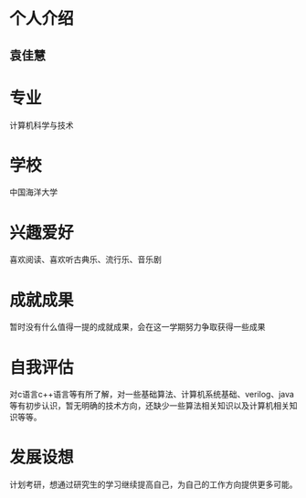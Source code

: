 个人介绍
==========
袁佳慧
----------
# 专业  
计算机科学与技术  
# 学校  
中国海洋大学  
# 兴趣爱好  
喜欢阅读、喜欢听古典乐、流行乐、音乐剧  
# 成就成果  
暂时没有什么值得一提的成就成果，会在这一学期努力争取获得一些成果  
# 自我评估  
对c语言c++语言等有所了解，对一些基础算法、计算机系统基础、verilog、java等有初步认识，暂无明确的技术方向，还缺少一些算法相关知识以及计算机相关知识等等。  
# 发展设想  
计划考研，想通过研究生的学习继续提高自己，为自己的工作方向提供更多可能。  
